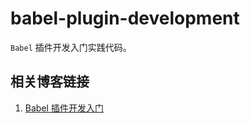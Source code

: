 # babel-plugin-development

`Babel` 插件开发入门实践代码。

## 相关博客链接

1. [Babel 插件开发入门](https://xuwenchao.site/blogs/babel-plugin-development.html)
